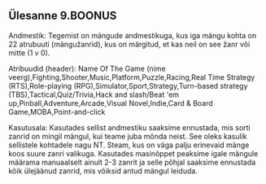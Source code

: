 ## Ülesanne 9.BOONUS

Andmestik: Tegemist on mängude andmestikuga, kus iga mängu kohta on 22 atrubuuti (mängužanrid), kus on märgitud, et kas neil on see žanr või mitte (1 v 0).

Atribuudid (header): 
Name Of The Game (nime veerg),Fighting,Shooter,Music,Platform,Puzzle,Racing,Real Time Strategy (RTS),Role-playing (RPG),Simulator,Sport,Strategy,Turn-based strategy (TBS),Tactical,Quiz/Trivia,Hack and slash/Beat 'em up,Pinball,Adventure,Arcade,Visual Novel,Indie,Card & Board Game,MOBA,Point-and-click

Kasutusala: Kasutades sellist andmestiku saaksime ennustada, mis sorti zanrid on mingil mängul, kui teame juba mõnda neist. See oleks kasulik sellistele kohtadele nagu NT. Steam, kus on väga palju erinevaid mänge koos suure zanri valikuga. Kasutades masinõppet peaksime igale mängule määrama manuaalselt ainult 2-3 zanrit ja selle põhjal saaksime ennustada kõik ülejäänud zanrid, mis võiksid antud mängul leiduda.








